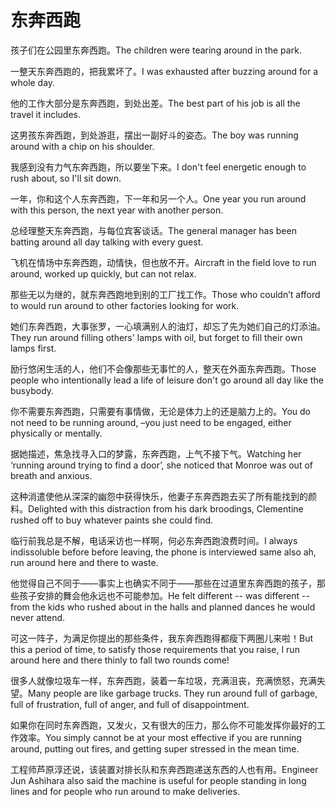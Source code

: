 # 东奔西跑

<p><span class="chinese">孩子们在公园里东奔西跑。</span><span class="english">The children were tearing around in the park.</span></p>

<p><span class="chinese">一整天东奔西跑的，把我累坏了。</span><span class="english">I was exhausted after buzzing around for a whole day.</span></p>

<p><span class="chinese">他的工作大部分是东奔西跑，到处出差。</span><span class="english">The best part of his job is all the travel it includes.</span></p>

<p><span class="chinese">这男孩东奔西跑，到处游逛，摆出一副好斗的姿态。</span><span class="english">The boy was running around with a chip on his shoulder.</span></p>

<p><span class="chinese">我感到没有力气东奔西跑，所以要坐下来。</span><span class="english">I don't feel energetic enough to rush about, so I'll sit down.</span></p>

<p><span class="chinese">一年，你和这个人东奔西跑，下一年和另一个人。</span><span class="english">One year you run around with this person, the next year with another person.</span></p>

<p><span class="chinese">总经理整天东奔西跑，与每位宾客谈话。</span><span class="english">The general manager has been batting around all day talking with every guest.</span></p>

<p><span class="chinese">飞机在情场中东奔西跑，动情快，但也放不开。</span><span class="english">Aircraft in the field love to run around, worked up quickly, but can not relax.</span></p>

<p><span class="chinese">那些无以为继的，就东奔西跑地到别的工厂找工作。</span><span class="english">Those who couldn’t afford to would run around to other factories looking for work.</span></p>

<p><span class="chinese">她们东奔西跑，大事张罗，一心填满别人的油灯，却忘了先为她们自己的灯添油。</span><span class="english">They run around filling others' lamps with oil, but forget to fill their own lamps first.</span></p>

<p><span class="chinese">励行悠闲生活的人，他们不会像那些无事忙的人，整天在外面东奔西跑。</span><span class="english">Those people who intentionally lead a life of leisure don't go around all day like the busybody.</span></p>

<p><span class="chinese">你不需要东奔西跑，只需要有事情做，无论是体力上的还是脑力上的。</span><span class="english">You do not need to be running around, –you just need to be engaged, either physically or mentally.</span></p>

<p><span class="chinese">据她描述，焦急找寻入口的梦露，东奔西跑，上气不接下气。</span><span class="english">Watching her ‘running around trying to find a door’, she noticed that Monroe was out of breath and anxious.</span></p>

<p><span class="chinese">这种消遣使他从深深的幽怨中获得快乐，他妻子东奔西跑去买了所有能找到的颜料。</span><span class="english">Delighted with this distraction from his dark broodings, Clementine rushed off to buy whatever paints she could find.</span></p>

<p><span class="chinese">临行前我总是不解，电话采访也一样啊，何必东奔西跑浪费时间。</span><span class="english">I always indissoluble before before leaving, the phone is interviewed same also ah, run around here and there to waste.</span></p>

<p><span class="chinese">他觉得自己不同于――事实上也确实不同于――那些在过道里东奔西跑的孩子，那些孩子安排的舞会他永远也不可能参加。</span><span class="english">He felt different -- was different -- from the kids who rushed about in the halls and planned dances he would never attend.</span></p>

<p><span class="chinese">可这一阵子，为满足你提出的那些条件，我东奔西跑得都瘦下两圈儿来啦！</span><span class="english">But this a period of time, to satisfy those requirements that you raise, I run around here and there thinly to fall two rounds come!</span></p>

<p><span class="chinese">很多人就像垃圾车一样，东奔西跑，装着一车垃圾，充满沮丧，充满愤怒，充满失望。</span><span class="english">Many people are like garbage trucks. They run around full of garbage, full of frustration, full of anger, and full of disappointment.</span></p>

<p><span class="chinese">如果你在同时东奔西跑，又发火，又有很大的压力，那么你不可能发挥你最好的工作效率。</span><span class="english">You simply cannot be at your most effective if you are running around, putting out fires, and getting super stressed in the mean time.</span></p>

<p><span class="chinese">工程师芦原淳还说，该装置对排长队和东奔西跑递送东西的人也有用。</span><span class="english">Engineer Jun Ashihara also said the machine is useful for people standing in long lines and for people who run around to make deliveries.</span></p>

